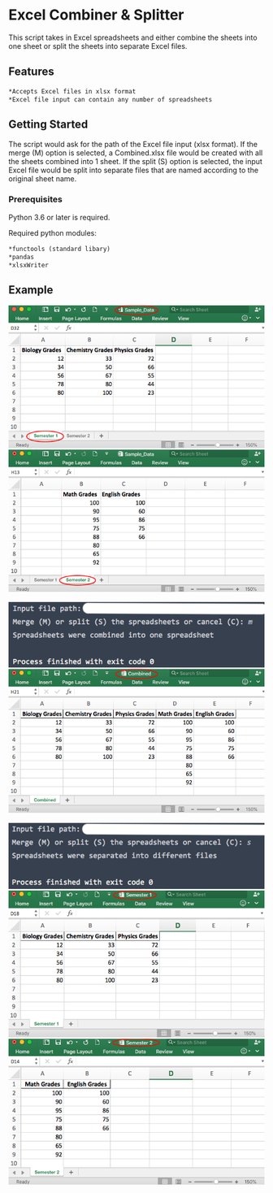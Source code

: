 # Excel Combiner & Splitter

This script takes in Excel spreadsheets and either combine the sheets into one sheet or split the sheets into separate Excel files. 

## Features
    *Accepts Excel files in xlsx format
    *Excel file input can contain any number of spreadsheets
    
## Getting Started

The script would ask for the path of the Excel file input (xlsx format).  If the merge (M) option is selected, a Combined.xlsx file would be created with all the sheets combined into 1 sheet.
If the split (S) option is selected, the input Excel file would be split into separate files that are named according to the original sheet name.

### Prerequisites
Python 3.6 or later is required.

Required python modules:

    *functools (standard libary)
    *pandas
    *xlsxWriter 

## Example
![Image](Screenshot_1.png)
![Image](Screenshot_2.png)
<br/><br/>
![Image](Screenshot_3.png)
![Image](Screenshot_4.png)
<br/><br/>
![Image](Screenshot_5.png)
![Image](Screenshot_6.png)
![Image](Screenshot_7.png)



